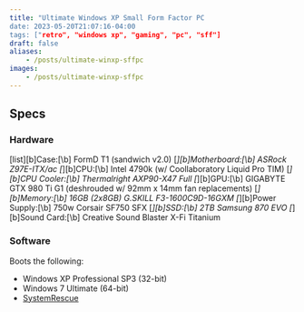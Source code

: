 ```yaml
---
title: "Ultimate Windows XP Small Form Factor PC
date: 2023-05-20T21:07:16-04:00
tags: ["retro", "windows xp", "gaming", "pc", "sff"]
draft: false
aliases:
    - /posts/ultimate-winxp-sffpc
images:
    - /posts/ultimate-winxp-sffpc
---
```


## Specs
### Hardware
[list][b]Case:[\b] FormD T1 (sandwich v2.0)
[*][b]Motherboard:[\b] ASRock Z97E-ITX/ac
[*][b]CPU:[\b] Intel 4790k (w/ Coollaboratory Liquid Pro TIM)
[*][b]CPU Cooler:[\b] Thermalright AXP90-X47 Full
[*][b]GPU:[\b] GIGABYTE GTX 980 Ti G1 (deshrouded w/ 92mm x 14mm fan replacements)
[*][b]Memory:[\b] 16GB (2x8GB) G.SKILL F3-1600C9D-16GXM
[*][b]Power Supply:[\b] 750w Corsair SF750 SFX
[*][b]SSD:[\b] 2TB Samsung 870 EVO
[*][b]Sound Card:[\b] Creative Sound Blaster X-Fi Titanium

### Software
Boots the following:
- Windows XP Professional SP3 (32-bit)
- Windows 7 Ultimate (64-bit)
- [SystemRescue](https://www.system-rescue.org/)
